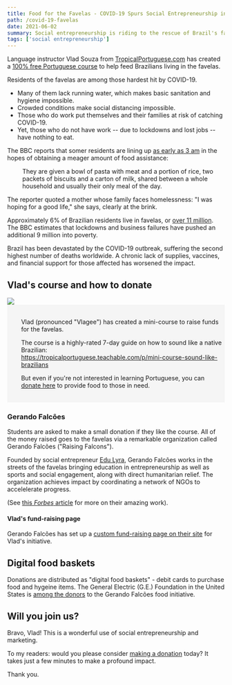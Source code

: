 ```yaml
---
title: Food for the Favelas - COVID-19 Spurs Social Entrepreneurship in Brazil
path: /covid-19-favelas
date: 2021-06-02
summary: Social entrepreneurship is riding to the rescue of Brazil's favelas. The only thing missing? You. 
tags: ['social entrepreneurship']
---
```


Language instructor Vlad Souza from <a href="http://tropicalportuguese.com/" target="blank">TropicalPortuguese.com</a> has created a <a href="https://tropicalportuguese.teachable.com/p/mini-course-sound-like-brazilians" target="blanks">100% free Portuguese course</a> to help feed Brazilians living in the favelas. 

Residents of the favelas are among those hardest hit by COVID-19.

* Many of them lack running water, which makes basic sanitation and hygiene impossible.
* Crowded conditions make social distancing impossible. 
* Those who do work put themselves and their families at risk of catching COVID-19. 
* Yet, those who do not have work -- due to lockdowns and lost jobs -- have nothing to eat. 

The BBC reports that somer residents are lining up <a href="https://www.bbc.com/news/world-latin-america-56765150" target="blank">as early as 3 am</a> in the hopes of obtaining a meager amount of food assistance: 

<div style="padding-left: 2.5em;"><p>They are given a bowl of pasta with meat and a portion of rice, two packets of biscuits and a carton of milk, shared between a whole household and usually their only meal of the day.</p></div>

The reporter quoted a mother whose family faces homelessness: "I was hoping for a good life," she says, clearly at the brink.

Approximately 6% of Brazilian residents live in favelas, or <a href="https://www.bbc.com/news/world-latin-america-27635554" target="blank">over 11 million</a>. The BBC estimates that lockdowns and business failures have pushed an additional 9 million into poverty.

Brazil has been devastated by the COVID-19 outbreak, suffering the second highest number of deaths worldwide. A chronic lack of supplies, vaccines, and financial support for those affected has worsened the impact. 

## Vlad's course and how to donate

<img class="right" src="https://res.cloudinary.com/icecloud7/image/upload/f_auto,w_300,e_sharpen/v1622704663/vlad-souza-tropical-portuguese_lcf8xj.jpg"/>
<div style="padding-left: 2.3em; background-color: whitesmoke"><br/><p>Vlad (pronounced "Vlagee") has created a mini-course to raise funds for the favelas. 

The course is a highly-rated 7-day guide on how to sound like a native Brazilian:<br/>
<a href="https://tropicalportuguese.teachable.com/p/mini-course-sound-like-brazilians" target="blank">https://tropicalportuguese.teachable.com/p/mini-course-sound-like-brazilians</a>

But even if you're not interested in learning Portuguese, you can <a href="https://coronanoparedao.doare.org/br/doacao/gf/7e6de77a-81d3-4855-99ee-2edf0c12606b/Tropical-Portuguese" target="blank">donate here</a> to provide food to those in need.  </p><br/>
</div>

### Gerando Falcões

Students are asked to make a small donation if they like the course. All of the money raised goes to the favelas via a remarkable organization called Gerando Falcões ("Raising Falcons"). 

Founded by social entrepreneur <a href="https://www.lse.ac.uk/lacc/news/edu-lyra-of-gerando-falcoes-speaks-at-LSE" target="blank">Edu Lyra</a>, Gerando Falcões works in the streets of the favelas bringing education in entrepreneurship as well as sports and social engagement, along with direct humanitarian relief. The organization achieves impact by coordinating a network of NGOs to accelelerate progress.  

(See <a href="https://www.forbes.com/sites/angelicamarideoliveira/2021/01/06/brazils-gerando-falces-aims-to-eradicate-misery-with-smart-slums/" target="blanks">this <em>Forbes</em> article</a> for more on their amazing work).

  
#### Vlad's fund-raising page

Gerando Falcões has set up a <a href="https://coronanoparedao.doare.org/br/doacao/gf/7e6de77a-81d3-4855-99ee-2edf0c12606b/Tropical-Portuguese" target="blank">custom fund-raising page on their site</a> for Vlad's initiative. 

## Digital food baskets

Donations are distributed as "digital food baskets" - debit cards to purchase food and hygeine items. The General Electric (G.E.) Foundation in the United States is <a href="https://www.ge.com/news/press-releases/ge-foundation-covid-19-grant-helps-local-communities-in-brazil-fight-hunger" target="blank">among the donors</a> to the Gerando Falcões food initiative.

## Will you join us?

Bravo, Vlad! This is a wonderful use of social entrepreneurship and marketing. 

To my readers: would you please consider <a href="https://coronanoparedao.doare.org/br/doacao/gf/7e6de77a-81d3-4855-99ee-2edf0c12606b/Tropical-Portuguese" target="blank">making a donation</a> today? It takes just a few minutes to make a profound impact. 

Thank you.

